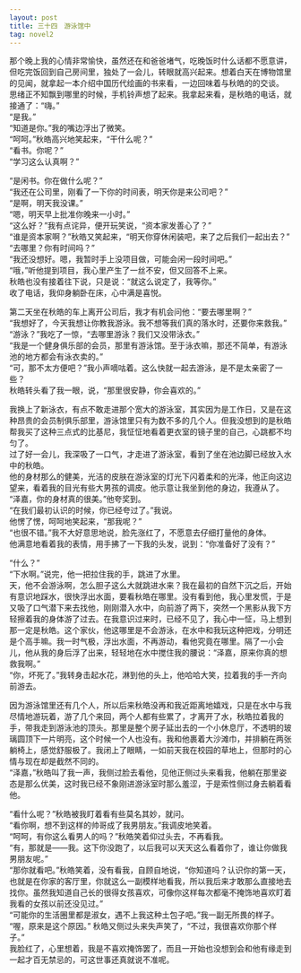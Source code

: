 ```yaml
---
layout: post
title: 三十四　游泳馆中
tag: novel2
---
```


那个晚上我的心情非常愉快，虽然还在和爸爸堵气，吃晚饭时什么话都不愿意讲，但吃完饭回到自己房间里，独处了一会儿，转眼就高兴起来。想着白天在博物馆里的见闻，就拿起一本介绍中国历代绘画的书来看，一边回味着与秋皓的的交谈。<br />
思绪正不知飘到哪里的时候，手机铃声想了起来。我拿起来看，是秋皓的电话，就接通了：“嗨。”<br />
“是我。”<br />
“知道是你。”我的嘴边浮出了微笑。<br />
“呵呵。”秋皓高兴地笑起来，“干什么呢？”<br />
“看书。你呢？”<br />
“学习这么认真啊？”

“是闲书。你在做什么呢？”<br />
“我还在公司里，刚看了一下你的时间表，明天你是来公司吧？”<br />
“是啊，明天我没课。”<br />
“嗯，明天早上批准你晚来一小时。”<br />
“这么好？”我有点诧异，便开玩笑说，“资本家发善心了？”<br />
“谁是资本家啊？”秋皓又笑起来，“明天你穿休闲装吧，来了之后我们一起出去？”<br />
“去哪里？你有时间吗？”<br />
“我还没想好。嗯，我暂时手上没项目做，可能会闲一段时间吧。”<br />
“哦，”听他提到项目，我心里产生了一丝不安，但又回答不上来。<br />
秋皓也没有接着往下说，只是说：“就这么说定了，我等你。”<br />
收了电话，我仰身躺卧在床，心中满是喜悦。

第二天坐在秋皓的车上离开公司后，我才有机会问他：“要去哪里啊？”<br />
“我想好了，今天我想让你教我游泳。我不想等我们真的落水时，还要你来救我。”<br />
“游泳？”我吃了一惊，“去哪里游泳？我们又没带泳衣。”<br />
“我是一个健身俱乐部的会员，那里有游泳馆。至于泳衣嘛，那还不简单，有游泳池的地方都会有泳衣卖的。”<br />
“可，那不太方便吧？”我小声嘀咕着。这么快就一起去游泳，是不是太亲密了一些？<br />
 秋皓转头看了我一眼，说，“那里很安静，你会喜欢的。”

我换上了新泳衣，有点不敢走进那个宽大的游泳室，其实因为是工作日，又是在这种昂贵的会员制俱乐部里，游泳馆里只有为数不多的几个人。但我没想到的是秋皓帮我买了这种三点式的比基尼，我怔怔地看着更衣室的镜子里的自己，心跳都不均匀了。<br />
过了好一会儿，我深吸了一口气，才走进了游泳室，看到了坐在池边脚已经放入水中的秋皓。<br />
他的身材那么的健美，光洁的皮肤在游泳室的灯光下闪着柔和的光泽，他正向这边望来，看着我的目光有些大男孩的调皮。他示意让我坐到他的身边，我遵从了。<br />
“泽嘉，你的身材真的很美。”他夸奖到。<br />
“在我们最初认识的时候，你已经夸过了。”我说。<br />
他愣了愣，呵呵地笑起来，“那我呢？”<br />
“也很不错。”我不大好意思地说，脸先涨红了，不愿意去仔细打量他的身体。<br />
他满意地看着我的表情，用手拂了一下我的头发，说到：“你准备好了没有？”

“什么？”<br />
“下水啊。”说完，他一把拉住我的手，跳进了水里。<br />
天，他不会游泳啊，怎么胆子这么大就跳进水来？我在最初的自然下沉之后，开始有意识地踩水，很快浮出水面，要看秋皓在哪里。没有看到他，我心里发慌，于是又吸了口气潜下来去找他，刚刚潜入水中，向前游了两下，突然一个黑影从我下方轻擦着我的身体游了过去。在我意识过来时，已经不见了，我心中一怔，马上想到那一定是秋皓。这个家伙，他这哪里是不会游泳，在水中和我玩这种把戏，分明还是个高手嘛。我一时气极，浮出水面，不再游动，看他究竟在哪里。隔了一小会儿，他从我的身后浮了出来，轻轻地在水中搅住我的腰说：“泽嘉，原来你真的想救我啊。”<br />
“你，坏死了。”我转身击起水花，淋到他的头上，他哈哈大笑，拉着我的手一齐向前游去。

因为游泳馆里还有几个人，所以后来秋皓没再和我近距离地嬉戏，只是在水中与我尽情地游玩着，游了几个来回，两个人都有些累了，才离开了水，秋皓拉着我的手，带我走到游泳池的顶头。那里是整个房子延出去的一个小休息厅，不透明的玻璃圆顶下一片明亮，这个时候一个人也没有。我和他裹着大沙滩巾，并排躺在两张躺椅上，感觉舒服极了。我闭上了眼睛，一如前天我在校园的草地上，但那时的心情与现在却是截然不同的。<br />
“泽嘉，”秋皓叫了我一声，我侧过脸去看他，见他正侧过头来看我，他躺在那里姿态是那么优美，这时我已经不象刚进游泳室时那么羞涩，于是索性侧过身去躺着看他。

“看什么呢？”秋皓被我盯着看有些莫名其妙，就问。<br />
“看你啊，想不到这样的帅哥成了我男朋友。”我调皮地笑着。<br />
“呵呵，有你这么看男人的吗？”秋皓笑着仰过头去，不再看我。<br />
“有，那就是——我。这下你没跑了，以后我可以天天这么看着你了，谁让你做我男朋友呢。”<br />
“那你就看吧。”秋皓笑着，没有看我，自顾自地说，“你知道吗？认识你的第一天，也就是在你家的客厅里，你就这么一副模样地看我，所以我后来才敢那么直接地去找你。虽然我知道自己长的很得女孩喜欢，可像你这样每次都毫不掩饰地喜欢盯着我看的女孩以前还没见过。”<br />
“可能你的生活圈里都是淑女，遇不上我这种土包子吧。”我一副无所畏的样子。<br />
“喔，原来是这个原因。” 秋皓又侧过头来失声笑了，“不过，我很喜欢你那个样子。”<br />
我脸红了，心里想着，我是不喜欢掩饰罢了，而且一开始也没想到会和他有缘走到一起才百无禁忌的，可这世事还真就说不准呢。